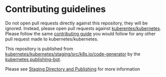 # Contributing guidelines

Do not open pull requests directly against this repository, they will be ignored. Instead, please open pull requests against [kuberentes/kubernetes](https://git.k8s.io/kubernetes/).  Please follow the same [contributing guide](https://git.k8s.io/kubernetes/CONTRIBUTING.md) you would follow for any other pull request made to kubernetes/kubernetes.

This repository is published from [kubernetes/kubernetes/staging/src/k8s.io/code-generator](https://git.k8s.io/kubernetes/staging/src/k8s.io/code-generator) by the [kubernetes publishing-bot](https://git.k8s.io/publishing-bot). 

Please see [Staging Directory and Publishing](https://git.k8s.io/community/contributors/devel/staging.md) for more information

